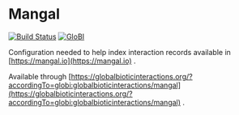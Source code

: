 # Mangal
[![Build Status](https://travis-ci.org/globalbioticinteractions/mangal.svg?branch=master)](https://travis-ci.org/globalbioticinteractions/mangal) [![GloBI](http://api.globalbioticinteractions.org/interaction.svg?accordingTo=globi:globalbioticinteractions/ucsb-mangal)](http://globalbioticinteractions.org/?accordingTo=globi:globalbioticinteractions/mangal)

Configuration needed to help index interaction records available in [https://mangal.io](https://mangal.io) . 

Available through [https://globalbioticinteractions.org/?accordingTo=globi:globalbioticinteractions/mangal](https://globalbioticinteractions.org/?accordingTo=globi:globalbioticinteractions/mangal) .

